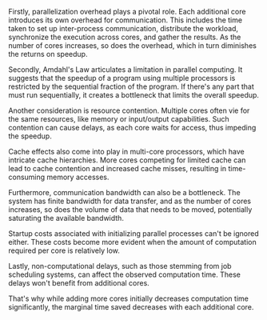 Firstly, parallelization overhead plays a pivotal role. Each additional core introduces its own overhead for communication. This includes the time taken to set up inter-process communication, distribute the workload, synchronize the execution across cores, and gather the results. As the number of cores increases, so does the overhead, which in turn diminishes the returns on speedup.

Secondly, Amdahl's Law articulates a limitation in parallel computing. It suggests that the speedup of a program using multiple processors is restricted by the sequential fraction of the program. If there's any part that must run sequentially, it creates a bottleneck that limits the overall speedup.

Another consideration is resource contention. Multiple cores often vie for the same resources, like memory or input/output capabilities. Such contention can cause delays, as each core waits for access, thus impeding the speedup.

Cache effects also come into play in multi-core processors, which have intricate cache hierarchies. More cores competing for limited cache can lead to cache contention and increased cache misses, resulting in time-consuming memory accesses.

Furthermore, communication bandwidth can also be a bottleneck. The system has finite bandwidth for data transfer, and as the number of cores increases, so does the volume of data that needs to be moved, potentially saturating the available bandwidth.

Startup costs associated with initializing parallel processes can't be ignored either. These costs become more evident when the amount of computation required per core is relatively low.

Lastly, non-computational delays, such as those stemming from job scheduling systems, can affect the observed computation time. These delays won't benefit from additional cores.

That's why while adding more cores initially decreases computation time significantly, the marginal time saved decreases with each additional core.






